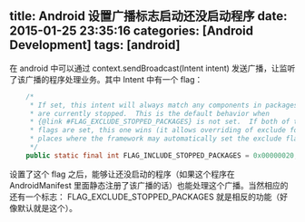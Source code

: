 title: Android 设置广播标志启动还没启动程序
date: 2015-01-25 23:35:16
categories: [Android Development]
tags: [android]
---

在 android 中可以通过 context.sendBroadcast(Intent intent) 发送广播，让监听了该广播的程序处理业务。其中 Intent 中有一个 flag：

```java
    /*
     * If set, this intent will always match any components in packages that
     * are currently stopped.  This is the default behavior when
     * {@link #FLAG_EXCLUDE_STOPPED_PACKAGES} is not set.  If both of these
     * flags are set, this one wins (it allows overriding of exclude for
     * places where the framework may automatically set the exclude flag).
     */
    public static final int FLAG_INCLUDE_STOPPED_PACKAGES = 0x00000020;
```

设置了这个 flag 之后，能够让还没启动的程序（如果这个程序在 AndroidManifest 里面静态注册了该广播的话）也能处理这个广播。当然相应的还有一个标志： FLAG_EXCLUDE_STOPPED_PACKAGES 就是相反的功能（好像默认就是这个）。


